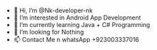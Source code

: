 - 👋 Hi, I’m @Nk-developer-nk
- 👀 I’m interested in Android App Development
- 🌱 I’m currently learning Java + C# Programming
- 💞️ I’m looking for Nothing
- 📫 Contact Me n whatsApp +923003337016

<!---
Nk-developer-nk/Nk-developer-nk is a ✨ special ✨ repository because its `README.md` (this file) appears on your GitHub profile.
You can click the Preview link to take a look at your changes.
--->
